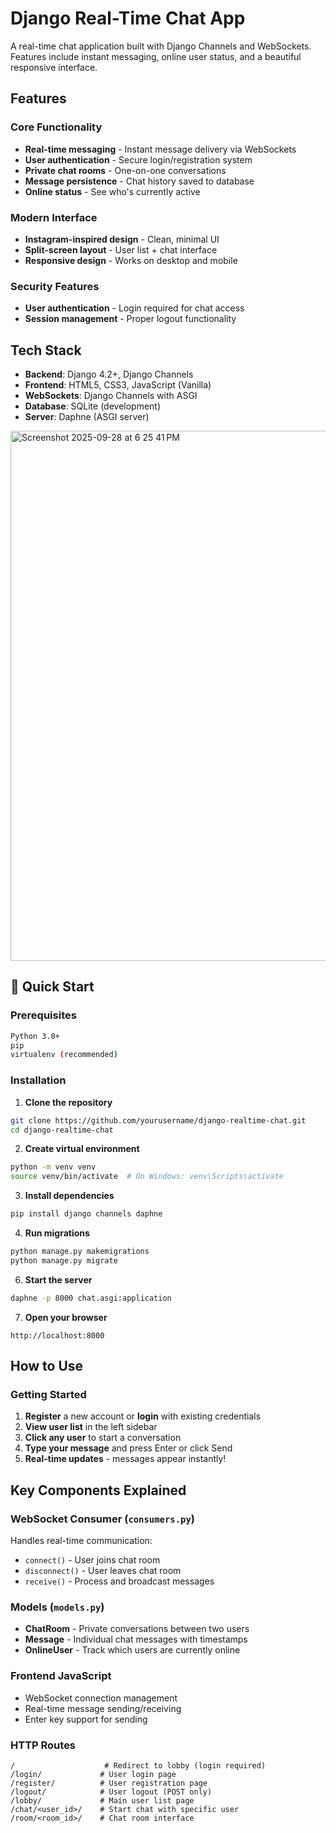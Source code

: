 # Django Real-Time Chat App 

A real-time chat application built with Django Channels and WebSockets. Features include instant messaging, online user status, and a beautiful responsive interface.

## Features

### Core Functionality
- **Real-time messaging** - Instant message delivery via WebSockets
- **User authentication** - Secure login/registration system
- **Private chat rooms** - One-on-one conversations
- **Message persistence** - Chat history saved to database
- **Online status** - See who's currently active

### Modern Interface
- **Instagram-inspired design** - Clean, minimal UI
- **Split-screen layout** - User list + chat interface
- **Responsive design** - Works on desktop and mobile

### Security Features
- **User authentication** - Login required for chat access
- **Session management** - Proper logout functionality

## Tech Stack
- **Backend**: Django 4.2+, Django Channels
- **Frontend**: HTML5, CSS3, JavaScript (Vanilla)
- **WebSockets**: Django Channels with ASGI
- **Database**: SQLite (development) 
- **Server**: Daphne (ASGI server)




<img width="1220" height="848" alt="Screenshot 2025-09-28 at 6 25 41 PM" src="https://github.com/user-attachments/assets/7e73f683-a2de-4309-9db7-64efbc449362" />





## 🚀 Quick Start

### Prerequisites
```bash
Python 3.8+
pip
virtualenv (recommended)
```

### Installation

1. **Clone the repository**
```bash
git clone https://github.com/yourusername/django-realtime-chat.git
cd django-realtime-chat
```

2. **Create virtual environment**
```bash
python -m venv venv
source venv/bin/activate  # On Windows: venv\Scripts\activate
```

3. **Install dependencies**
```bash
pip install django channels daphne
```

4. **Run migrations**
```bash
python manage.py makemigrations
python manage.py migrate
```

6. **Start the server**
```bash
daphne -p 8000 chat.asgi:application
```

7. **Open your browser**
```
http://localhost:8000
```

## How to Use

### Getting Started
1. **Register** a new account or **login** with existing credentials
2. **View user list** in the left sidebar
3. **Click any user** to start a conversation
4. **Type your message** and press Enter or click Send
5. **Real-time updates** - messages appear instantly!

## Key Components Explained

### WebSocket Consumer (`consumers.py`)
Handles real-time communication:
- `connect()` - User joins chat room
- `disconnect()` - User leaves chat room  
- `receive()` - Process and broadcast messages

### Models (`models.py`)
- **ChatRoom** - Private conversations between two users
- **Message** - Individual chat messages with timestamps
- **OnlineUser** - Track which users are currently online

### Frontend JavaScript
- WebSocket connection management
- Real-time message sending/receiving
- Enter key support for sending

### HTTP Routes
```
/                    # Redirect to lobby (login required)
/login/             # User login page
/register/          # User registration page  
/logout/            # User logout (POST only)
/lobby/             # Main user list page
/chat/<user_id>/    # Start chat with specific user
/room/<room_id>/    # Chat room interface
```
